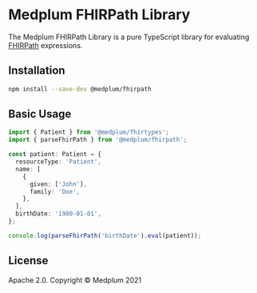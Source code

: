 # Medplum FHIRPath Library

The Medplum FHIRPath Library is a pure TypeScript library for evaluating [FHIRPath](https://hl7.org/fhirpath/) expressions.

## Installation

```bash
npm install --save-dev @medplum/fhirpath
```

## Basic Usage

```typescript
import { Patient } from '@medplum/fhirtypes';
import { parseFhirPath } from '@medplum/fhirpath';

const patient: Patient = {
  resourceType: 'Patient',
  name: [
    {
      given: ['John'],
      family: 'Doe',
    },
  ],
  birthDate: '1980-01-01',
};

console.log(parseFhirPath('birthDate').eval(patient));
```

## License

Apache 2.0. Copyright &copy; Medplum 2021
